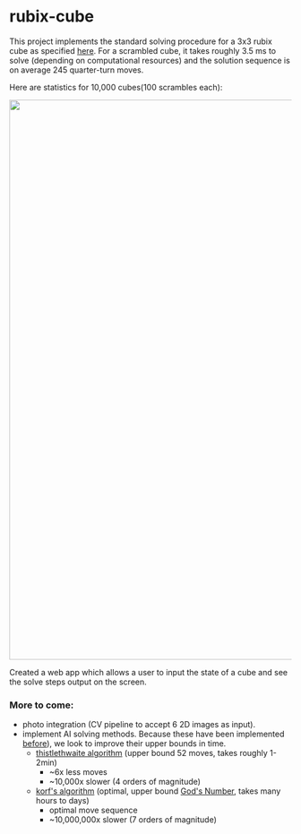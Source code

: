 # rubix-cube

This project implements the standard solving procedure for a 3x3 rubix cube as specified [here](https://www.rubiks.com/media/guides/RBL_solve_guide_CUBE_US_5.375x8.375in_AW_27Feb2020_VISUAL.pdf).
For a scrambled cube, it takes roughly 3.5 ms to solve (depending on computational resources) and the solution sequence is on average 245 quarter-turn moves.

Here are statistics for 10,000 cubes(100 scrambles each):

<img src="https://user-images.githubusercontent.com/57266808/118036600-c46ec180-b33a-11eb-83e4-204bed3fa321.png" width="666" height="1000"/>

Created a web app which allows a user to input the state of a cube and see the solve steps output on the screen.

### More to come:
- photo integration (CV pipeline to accept 6 2D images as input).
- implement AI solving methods. Because these have been implemented [before](https://github.com/benbotto/rubiks-cube-cracker)), we look to improve their upper bounds in time.
  - [thistlethwaite algorithm](https://www.jaapsch.net/puzzles/thistle.htm) (upper bound 52  moves, takes roughly 1-2min)
    - ~6x less moves 
    - ~10,000x slower (4 orders of magnitude)
  - [korf's algorithm](https://www.cs.princeton.edu/courses/archive/fall06/cos402/papers/korfrubik.pdf) (optimal, upper bound [God's Number](https://www.cube20.org/qtm/), takes many hours to days)
    - optimal move sequence
    - ~10,000,000x slower (7 orders of magnitude)
